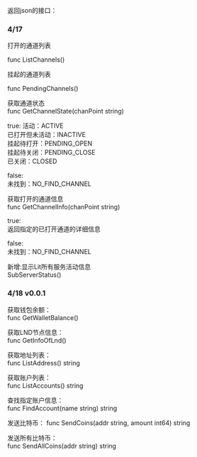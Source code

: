 
返回json的接口：  

### 4/17   

打开的通道列表   

func ListChannels()    

挂起的通道列表  

func PendingChannels()   

获取通道状态  
func GetChannelState(chanPoint string)

true:
活动：ACTIVE  
已打开但未活动：INACTIVE   
挂起待打开：PENDING_OPEN   
挂起待关闭：PENDING_CLOSE   
已关闭：CLOSED

false:   
未找到：NO_FIND_CHANNEL


获取打开的通道信息  
func GetChannelInfo(chanPoint string)
 
true:   
返回指定的已打开通道的详细信息

false:   
未找到：NO_FIND_CHANNEL

新增:显示Lit所有服务活动信息   
SubServerStatus()   


### 4/18   v0.0.1

获取钱包余额：  
func GetWalletBalance()    

获取LND节点信息：  
func GetInfoOfLnd()  

获取地址列表：  
func ListAddress() string   

获取账户列表：  
func ListAccounts() string   

查找指定账户信息：  
func FindAccount(name string) string 

发送比特币：
func SendCoins(addr string, amount int64) string   

发送所有比特币：  
func SendAllCoins(addr string) string   





